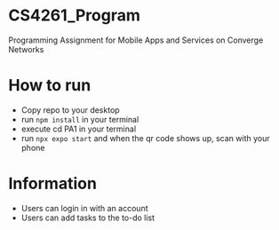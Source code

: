 # CS4261_Program
Programming Assignment for Mobile Apps and Services on Converge Networks
# How to run

- Copy repo to your desktop
- run `npm install` in your terminal
- execute cd PA1 in your terminal
- run `npx expo start` and when the qr code shows up, scan with your phone

# Information
- Users can login in with an account
- Users can add tasks to the to-do list
